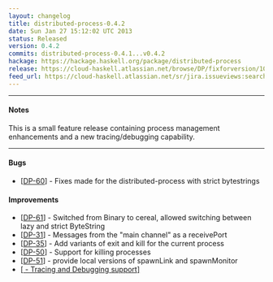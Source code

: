```yaml
---
layout: changelog
title: distributed-process-0.4.2
date: Sun Jan 27 15:12:02 UTC 2013
status: Released
version: 0.4.2
commits: distributed-process-0.4.1...v0.4.2
hackage: https://hackage.haskell.org/package/distributed-process
release: https://cloud-haskell.atlassian.net/browse/DP/fixforversion/10006
feed_url: https://cloud-haskell.atlassian.net/sr/jira.issueviews:searchrequest-rss/temp/SearchRequest.xml?jqlQuery=project+%3D+DP+AND+status+%3D+Closed+AND+fixVersion+%3D+0.4.2&tempMax=1000
---
```

---------
<h4>Notes</h4>

This is a small feature release containing process management enhancements and
a new tracing/debugging capability.

---------
<h4>Bugs</h4>
<ul>
<li>[<a href='https://cloud-haskell.atlassian.net/browse/DP-60'>DP-60</a>] - Fixes made for the distributed-process with strict bytestrings
</li>
</ul>

<h4>Improvements</h4>
<ul>
<li>[<a href='https://cloud-haskell.atlassian.net/browse/DP-61'>DP-61</a>] - Switched from Binary to cereal, allowed switching between lazy and strict ByteString
</li>
<li>[<a href='https://cloud-haskell.atlassian.net/browse/DP-31'>DP-31</a>] - Messages from the &quot;main channel&quot; as a receivePort
</li>
<li>[<a href='https://cloud-haskell.atlassian.net/browse/DP-35'>DP-35</a>] - Add variants of exit and kill for the current process
</li>
<li>[<a href='https://cloud-haskell.atlassian.net/browse/DP-50'>DP-50</a>] - Support for killing processes
</li>
<li>[<a href='https://cloud-haskell.atlassian.net/browse/DP-51'>DP-51</a>] - provide local versions of spawnLink and spawnMonitor
</li>
<li>[<a href="https://cloud-haskell.atlassian.net/browse/DP-13"> - Tracing and Debugging support]
</li>
</ul>

